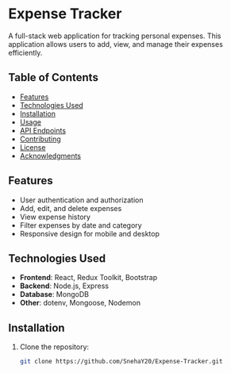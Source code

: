 # Expense Tracker

A full-stack web application for tracking personal expenses. This application allows users to add, view, and manage their expenses efficiently.

## Table of Contents

- [Features](#features)
- [Technologies Used](#technologies-used)
- [Installation](#installation)
- [Usage](#usage)
- [API Endpoints](#api-endpoints)
- [Contributing](#contributing)
- [License](#license)
- [Acknowledgments](#acknowledgments)

## Features

- User authentication and authorization
- Add, edit, and delete expenses
- View expense history
- Filter expenses by date and category
- Responsive design for mobile and desktop

## Technologies Used

- **Frontend**: React, Redux Toolkit, Bootstrap
- **Backend**: Node.js, Express
- **Database**: MongoDB
- **Other**: dotenv, Mongoose, Nodemon

## Installation

1. Clone the repository:

   ```bash
   git clone https://github.com/SnehaY20/Expense-Tracker.git
